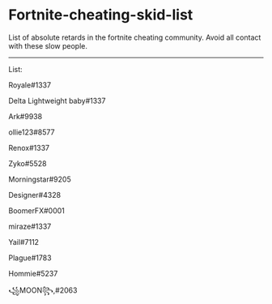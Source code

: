 # Fortnite-cheating-skid-list
List of absolute retards in the fortnite cheating community. Avoid all contact with these slow people.

----------------------------------------
List:

Royale#1337

Delta Lightweight baby#1337

Ark#9938

ollie123#8577

Renox#1337

Zyko#5528

Morningstar#9205

Designer#4328

BoomerFX#0001

miraze#1337 

Yail#7112

Plague#1783

Hommie#5237

꧁MOON꧂,#2063
